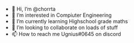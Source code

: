 - 👋 Hi, I’m @chorrta
- 👀 I’m interested in Compiuter Engineering
- 🌱 I’m currently learning Highschool grade maths
- 💞️ I’m looking to collaborate on loads of stuff
- 📫 How to reach me Ugnius#0645 on discord

<!---
chorrta/chorrta is a ✨ special ✨ repository because its `README.md` (this file) appears on your GitHub profile.
You can click the Preview link to take a look at your changes.
--->
